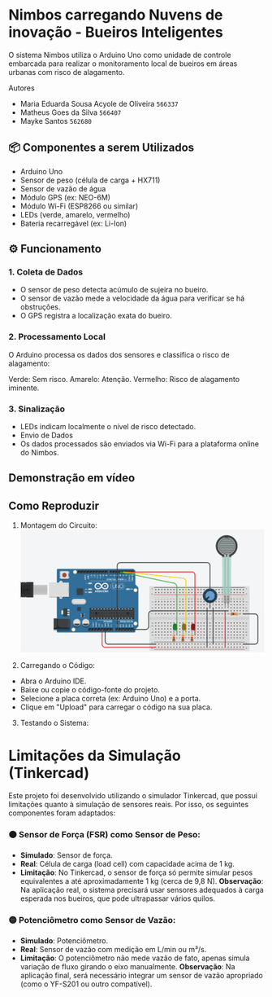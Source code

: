 # Nimbos carregando Nuvens de inovação - Bueiros Inteligentes

O sistema Nimbos utiliza o Arduino Uno como unidade de controle embarcada para realizar o monitoramento local de bueiros em áreas urbanas com risco de alagamento.

Autores
- Maria Eduarda Sousa Acyole de Oliveira `566337`
- Matheus Goes da Silva `566407`
- Mayke Santos `562680`

## 📦 Componentes a serem Utilizados
- Arduino Uno 
- Sensor de peso (célula de carga + HX711)
- Sensor de vazão de água
- Módulo GPS (ex: NEO-6M)
- Módulo Wi-Fi (ESP8266 ou similar)
- LEDs (verde, amarelo, vermelho)
- Bateria recarregável (ex: Li-Ion)

## ⚙️ Funcionamento
### 1. Coleta de Dados
- O sensor de peso detecta acúmulo de sujeira no bueiro.
- O sensor de vazão mede a velocidade da água para verificar se há obstruções.
- O GPS registra a localização exata do bueiro.

### 2. Processamento Local
O Arduino processa os dados dos sensores e classifica o risco de alagamento:

Verde: Sem risco.
Amarelo: Atenção.
Vermelho: Risco de alagamento iminente.

### 3. Sinalização
- LEDs indicam localmente o nível de risco detectado.
- Envio de Dados
- Os dados processados são enviados via Wi-Fi para a plataforma online do Nimbos.

## Demonstração em vídeo

## Como Reproduzir

1. Montagem do Circuito:
![Imagem da simulação](ArduinoNimbos.png)
   
3. Carregando o Código:
- Abra o Arduino IDE.
- Baixe ou copie o código-fonte do projeto.
- Selecione a placa correta (ex: Arduino Uno) e a porta.
- Clique em "Upload" para carregar o código na sua placa.
  
3. Testando o Sistema:

# Limitações da Simulação (Tinkercad)
Este projeto foi desenvolvido utilizando o simulador Tinkercad, que possui limitações quanto à simulação de sensores reais. Por isso, os seguintes componentes foram adaptados:

### 🟠 Sensor de Força (FSR) como Sensor de Peso:
- **Simulado**: Sensor de força.
- **Real**: Célula de carga (load cell) com capacidade acima de 1 kg.
- **Limitação**: No Tinkercad, o sensor de força só permite simular pesos equivalentes a até aproximadamente 1 kg (cerca de 9,8 N).
**Observação**: Na aplicação real, o sistema precisará usar sensores adequados à carga esperada nos bueiros, que pode ultrapassar vários quilos.

### 🟡 Potenciômetro como Sensor de Vazão:
- **Simulado**: Potenciômetro.
- **Real**: Sensor de vazão com medição em L/min ou m³/s.
- **Limitação**: O potenciômetro não mede vazão de fato, apenas simula variação de fluxo girando o eixo manualmente.
**Observação**: Na aplicação final, será necessário integrar um sensor de vazão apropriado (como o YF-S201 ou outro compatível).
